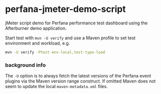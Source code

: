 # perfana-jmeter-demo-script

jMeter script demo for Perfana performance test dashboard using the Afterburner demo application.

Start test with ```mvn -U verify``` and use a Maven profile to set test environment and workload, e.g.

```bash
mvn -U verify -Ptest-env-local,test-type-load
```

### background info
The `-U` option is to always fetch the latest versions of the Perfana event plugins via the Maven version range construct.
If omitted Maven does not seem to update the local `maven-metadata.xml` files. 

